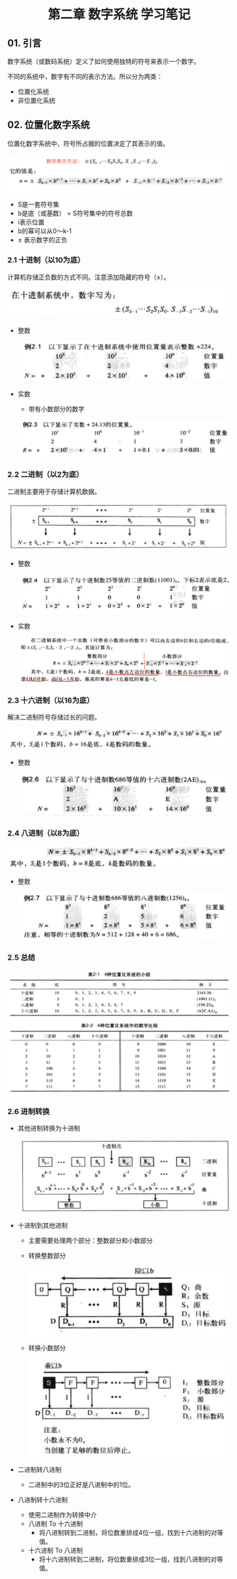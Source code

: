 <h1><center> 第二章 数字系统 学习笔记</center></h1>

## 01. 引言
数字系统（或数码系统）定义了如何使用独特的符号来表示一个数字。

不同的系统中，数字有不同的表示方法。所以分为两类：
- 位置化系统
- 非位置化系统

## 02. 位置化数字系统
位置化数字系统中，符号所占据的位置决定了其表示的值。

![](./img/ch02_img/位置化数字系统.png)

- S是一套符号集
- b是底（或基数） = S符号集中的符号总数
- i表示位置
- b的幂可以从0～k-1
- $\pm$ 表示数字的正负


### 2.1 十进制（以10为底）
计算机存储正负数的方式不同。注意添加隐藏的符号（$\pm$）。

![](./img/ch02_img/十进制表示形式.png)

- 整数
    
    ![](./img/ch02_img/十进制整数例子.png)

- 实数
    - 带有小数部分的数字

    ![](./img/ch02_img/十进制小数例子.png)



### 2.2 二进制（以2为底）
二进制主要用于存储计算机数据。

![](./img/ch02_img/二进制表示形式.png)

- 整数

    ![](./img/ch02_img/二进制整数例子.png)
 
- 实数

    ![](./img/ch02_img/二进制小数格式.png)


### 2.3 十六进制（以16为底）
解决二进制符号存储过长的问题。

![](./img/ch02_img/十六进制表示形式.pnf.png)

- 整数

    ![](./img/ch02_img/十六进制整数例子.png)

### 2.4 八进制（以8为底）

![](./img/ch02_img//八进制表示形式.png)

- 整数

    ![](./img/ch02_img/八进制整数例子.png)


### 2.5 总结

![](./img/ch02_img/位置化数字系统总结.png)


### 2.6 进制转换

- 其他进制转换为十进制

    ![](./img/ch02_img/其他进制到十进制的转换.png)

- 十进制到其他进制

    - 主要需要处理两个部分：整数部分和小数部分

    - 转换整数部分

        ![](./img/ch02_img/十进制到其他进制整数部分.png)

    - 转换小数部分

        ![](./img/ch02_img/十进制转换其他进制小数部分.png)


- 二进制转八进制
    - 二进制中的3位正好是八进制中的1位。


- 八进制转十六进制
    - 使用二进制作为转换中介
    - 八进制 To 十六进制
        - 将八进制转到二进制，将位数重排成4位一组，找到十六进制的对等值。
    - 十六进制 To 八进制
        - 将十六进制转到二进制，将位数重排成3位一组，找到八进制的对等值。